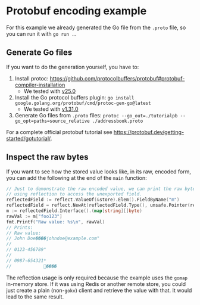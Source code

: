 Protobuf encoding example
=========================

For this example we already generated the Go file from the `.proto` file, so you can run it with `go run .`.

Generate Go files
-----------------

If you want to do the generation yourself, you have to:

1. Install protoc: <https://github.com/protocolbuffers/protobuf#protobuf-compiler-installation>
   - We tested with [v25.0](https://github.com/protocolbuffers/protobuf/releases/tag/v25.0)
2. Install the Go protocol buffers plugin: `go install google.golang.org/protobuf/cmd/protoc-gen-go@latest`
   - We tested with [v1.31.0](https://pkg.go.dev/google.golang.org/protobuf@v1.31.0/cmd/protoc-gen-go)
3. Generate Go files from `.proto` files: `protoc --go_out=./tutorialpb --go_opt=paths=source_relative ./addressbook.proto`

For a complete official protobuf tutorial see <https://protobuf.dev/getting-started/gotutorial/>.

Inspect the raw bytes
---------------------

If you want to see how the stored value looks like, in its raw, encoded form, you can add the following at the end of the `main` function:

```go
// Just to demonstrate the raw encoded value, we can print the raw bytes as string
// using reflection to access the unexported field.
reflectedField := reflect.ValueOf(&store).Elem().FieldByName("m")
reflectedField = reflect.NewAt(reflectedField.Type(), unsafe.Pointer(reflectedField.UnsafeAddr())).Elem()
m := reflectedField.Interface().(map[string][]byte)
rawVal := m["foo123"]
fmt.Printf("Raw value: %s\n", rawVal)
// Prints:
// Raw value:
// John Doe����johndoe@example.com"
//
// 0123-456789"
//
// 0987-654321*
//            󟛪����
```

The reflection usage is only required because the example uses the `gomap` in-memory store. If it was using Redis or another remote store, you could just create a plain (non-`gokv`) client and retrieve the value with that. It would lead to the same result.

